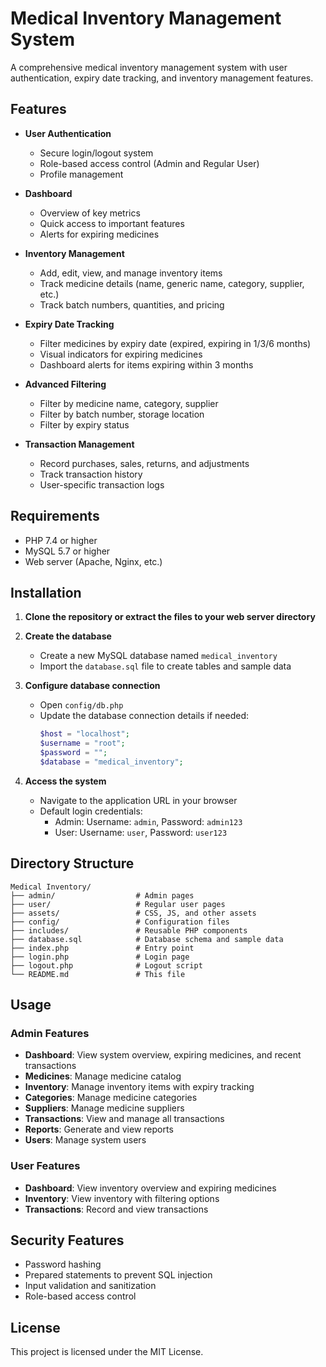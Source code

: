 # Medical Inventory Management System

A comprehensive medical inventory management system with user authentication, expiry date tracking, and inventory management features.

## Features

- **User Authentication**
  - Secure login/logout system
  - Role-based access control (Admin and Regular User)
  - Profile management

- **Dashboard**
  - Overview of key metrics
  - Quick access to important features
  - Alerts for expiring medicines

- **Inventory Management**
  - Add, edit, view, and manage inventory items
  - Track medicine details (name, generic name, category, supplier, etc.)
  - Track batch numbers, quantities, and pricing

- **Expiry Date Tracking**
  - Filter medicines by expiry date (expired, expiring in 1/3/6 months)
  - Visual indicators for expiring medicines
  - Dashboard alerts for items expiring within 3 months

- **Advanced Filtering**
  - Filter by medicine name, category, supplier
  - Filter by batch number, storage location
  - Filter by expiry status

- **Transaction Management**
  - Record purchases, sales, returns, and adjustments
  - Track transaction history
  - User-specific transaction logs

## Requirements

- PHP 7.4 or higher
- MySQL 5.7 or higher
- Web server (Apache, Nginx, etc.)

## Installation

1. **Clone the repository or extract the files to your web server directory**

2. **Create the database**
   - Create a new MySQL database named `medical_inventory`
   - Import the `database.sql` file to create tables and sample data

3. **Configure database connection**
   - Open `config/db.php`
   - Update the database connection details if needed:
     ```php
     $host = "localhost";
     $username = "root";
     $password = "";
     $database = "medical_inventory";
     ```

4. **Access the system**
   - Navigate to the application URL in your browser
   - Default login credentials:
     - Admin: Username: `admin`, Password: `admin123`
     - User: Username: `user`, Password: `user123`

## Directory Structure

```
Medical Inventory/
├── admin/                  # Admin pages
├── user/                   # Regular user pages
├── assets/                 # CSS, JS, and other assets
├── config/                 # Configuration files
├── includes/               # Reusable PHP components
├── database.sql            # Database schema and sample data
├── index.php               # Entry point
├── login.php               # Login page
├── logout.php              # Logout script
└── README.md               # This file
```

## Usage

### Admin Features

- **Dashboard**: View system overview, expiring medicines, and recent transactions
- **Medicines**: Manage medicine catalog
- **Inventory**: Manage inventory items with expiry tracking
- **Categories**: Manage medicine categories
- **Suppliers**: Manage medicine suppliers
- **Transactions**: View and manage all transactions
- **Reports**: Generate and view reports
- **Users**: Manage system users

### User Features

- **Dashboard**: View inventory overview and expiring medicines
- **Inventory**: View inventory with filtering options
- **Transactions**: Record and view transactions

## Security Features

- Password hashing
- Prepared statements to prevent SQL injection
- Input validation and sanitization
- Role-based access control

## License

This project is licensed under the MIT License. 
